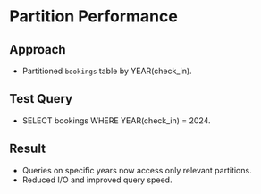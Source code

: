 # Partition Performance

## Approach
- Partitioned `bookings` table by YEAR(check_in).

## Test Query
- SELECT bookings WHERE YEAR(check_in) = 2024.

## Result
- Queries on specific years now access only relevant partitions.
- Reduced I/O and improved query speed.
